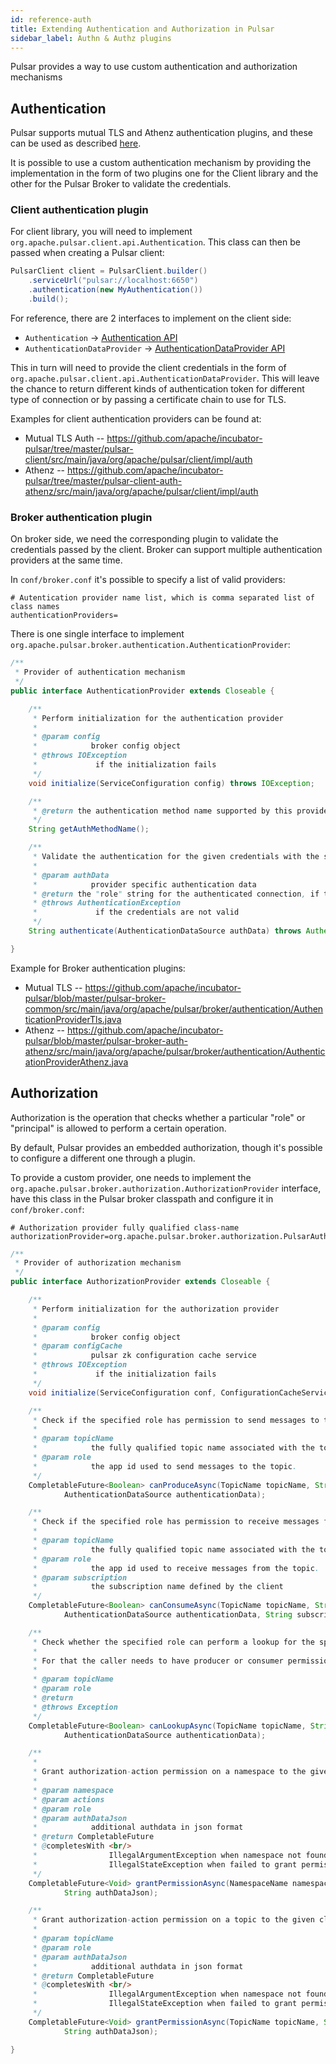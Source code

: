 ```yaml
---
id: reference-auth
title: Extending Authentication and Authorization in Pulsar
sidebar_label: Authn & Authz plugins
---
```


Pulsar provides a way to use custom authentication and authorization mechanisms

## Authentication

Pulsar supports mutual TLS and Athenz authentication plugins, and these can be used as described
[here](administration-auth.md).

It is possible to use a custom authentication mechanism by providing the implementation in the
form of two plugins one for the Client library and the other for the Pulsar Broker to validate
the credentials.

### Client authentication plugin

For client library, you will need to implement `org.apache.pulsar.client.api.Authentication`. This class can then be passed
when creating a Pulsar client:

```java
PulsarClient client = PulsarClient.builder()
    .serviceUrl("pulsar://localhost:6650")
    .authentication(new MyAuthentication())
    .build();
```

For reference, there are 2 interfaces to implement on the client side:
 * `Authentication` -> [Authentication API](http://pulsar.apache.org/api/client/org/apache/pulsar/client/api/Authentication.html)
 * `AuthenticationDataProvider` -> [AuthenticationDataProvider API](http://pulsar.apache.org/api/client/org/apache/pulsar/client/api/AuthenticationDataProvider.html)


This in turn will need to provide the client credentials in the form of `org.apache.pulsar.client.api.AuthenticationDataProvider`. This will leave
the chance to return different kinds of authentication token for different
type of connection or by passing a certificate chain to use for TLS.


Examples for client authentication providers can be found at:

 * Mutual TLS Auth -- https://github.com/apache/incubator-pulsar/tree/master/pulsar-client/src/main/java/org/apache/pulsar/client/impl/auth
 * Athenz -- https://github.com/apache/incubator-pulsar/tree/master/pulsar-client-auth-athenz/src/main/java/org/apache/pulsar/client/impl/auth

### Broker authentication plugin

On broker side, we need the corresponding plugin to validate the credentials
passed by the client. Broker can support multiple authentication providers
at the same time.

In `conf/broker.conf` it's possible to specify a list of valid providers:

```properties
# Autentication provider name list, which is comma separated list of class names
authenticationProviders=
```

There is one single interface to implement `org.apache.pulsar.broker.authentication.AuthenticationProvider`:

```java
/**
 * Provider of authentication mechanism
 */
public interface AuthenticationProvider extends Closeable {

    /**
     * Perform initialization for the authentication provider
     *
     * @param config
     *            broker config object
     * @throws IOException
     *             if the initialization fails
     */
    void initialize(ServiceConfiguration config) throws IOException;

    /**
     * @return the authentication method name supported by this provider
     */
    String getAuthMethodName();

    /**
     * Validate the authentication for the given credentials with the specified authentication data
     *
     * @param authData
     *            provider specific authentication data
     * @return the "role" string for the authenticated connection, if the authentication was successful
     * @throws AuthenticationException
     *             if the credentials are not valid
     */
    String authenticate(AuthenticationDataSource authData) throws AuthenticationException;

}
```

Example for Broker authentication plugins:

 * Mutual TLS -- https://github.com/apache/incubator-pulsar/blob/master/pulsar-broker-common/src/main/java/org/apache/pulsar/broker/authentication/AuthenticationProviderTls.java
 * Athenz -- https://github.com/apache/incubator-pulsar/blob/master/pulsar-broker-auth-athenz/src/main/java/org/apache/pulsar/broker/authentication/AuthenticationProviderAthenz.java

## Authorization

Authorization is the operation that checks whether a particular "role" or "principal" is
allowed to perform a certain operation.

By default, Pulsar provides an embedded authorization, though it's possible to
configure a different one through a plugin.

To provide a custom provider, one needs to implement the
 `org.apache.pulsar.broker.authorization.AuthorizationProvider` interface, have this class in the
 Pulsar broker classpath and configure it in `conf/broker.conf`:

 ```properties
 # Authorization provider fully qualified class-name
 authorizationProvider=org.apache.pulsar.broker.authorization.PulsarAuthorizationProvider
 ```

```java
/**
 * Provider of authorization mechanism
 */
public interface AuthorizationProvider extends Closeable {

    /**
     * Perform initialization for the authorization provider
     *
     * @param config
     *            broker config object
     * @param configCache
     *            pulsar zk configuration cache service
     * @throws IOException
     *             if the initialization fails
     */
    void initialize(ServiceConfiguration conf, ConfigurationCacheService configCache) throws IOException;

    /**
     * Check if the specified role has permission to send messages to the specified fully qualified topic name.
     *
     * @param topicName
     *            the fully qualified topic name associated with the topic.
     * @param role
     *            the app id used to send messages to the topic.
     */
    CompletableFuture<Boolean> canProduceAsync(TopicName topicName, String role,
            AuthenticationDataSource authenticationData);

    /**
     * Check if the specified role has permission to receive messages from the specified fully qualified topic name.
     *
     * @param topicName
     *            the fully qualified topic name associated with the topic.
     * @param role
     *            the app id used to receive messages from the topic.
     * @param subscription
     *            the subscription name defined by the client
     */
    CompletableFuture<Boolean> canConsumeAsync(TopicName topicName, String role,
            AuthenticationDataSource authenticationData, String subscription);

    /**
     * Check whether the specified role can perform a lookup for the specified topic.
     *
     * For that the caller needs to have producer or consumer permission.
     *
     * @param topicName
     * @param role
     * @return
     * @throws Exception
     */
    CompletableFuture<Boolean> canLookupAsync(TopicName topicName, String role,
            AuthenticationDataSource authenticationData);

    /**
     *
     * Grant authorization-action permission on a namespace to the given client
     *
     * @param namespace
     * @param actions
     * @param role
     * @param authDataJson
     *            additional authdata in json format
     * @return CompletableFuture
     * @completesWith <br/>
     *                IllegalArgumentException when namespace not found<br/>
     *                IllegalStateException when failed to grant permission
     */
    CompletableFuture<Void> grantPermissionAsync(NamespaceName namespace, Set<AuthAction> actions, String role,
            String authDataJson);

    /**
     * Grant authorization-action permission on a topic to the given client
     *
     * @param topicName
     * @param role
     * @param authDataJson
     *            additional authdata in json format
     * @return CompletableFuture
     * @completesWith <br/>
     *                IllegalArgumentException when namespace not found<br/>
     *                IllegalStateException when failed to grant permission
     */
    CompletableFuture<Void> grantPermissionAsync(TopicName topicName, Set<AuthAction> actions, String role,
            String authDataJson);

}

```
